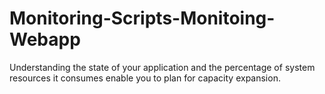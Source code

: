 # Monitoring-Scripts-Monitoing-Webapp
Understanding the state of your application and the percentage of system resources it consumes enable you to plan for capacity expansion. 
